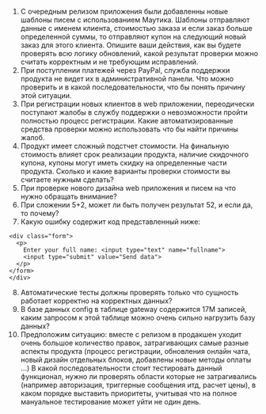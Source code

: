 1. С очередным релизом приложения были добавленны новые шаблоны писем с использованием Маутика. Шаблоны отправляют данные с именем клиента, стоимостью заказа и если заказ больше определенной суммы, то отправляют купон на следующий новый заказ для этого клиента. Опишите ваши действия, как вы будете проверять всю логику обновлений, какой результат проверки можно считать корректным и не требующим исправлений. 
2. При поступлении платежей через PayPal, служба поддержки продукта не видет их в административной панели. Что можно проверить и в какой последовательности, что бы понять причину этой ситуации.
3. При регистрации новых клиентов в web приложении, переодически поступают жалобы в службу поддержки о невозможности пройти полностью процесс регистрации. Какие автоматизированные средства проверки можно использовать что бы найти причины жалоб. 
4. Продукт имеет сложный подстчет стоимости. На финальную стоимость влияет срок реализации продукта, наличие скидочного купона, купоны могут иметь скидку на определенные части продукта. Сколько и какие варианты проверки стоимости вы считаете нужным сделать?
5. При проверке нового дизайна web приложения и писем на что нужно обращать внимание?
6. При сложении 5+2, может ли быть получен результат 52, и если да, то почему? 
7. Какую ошибку содержит код представленный ниже:
```
<div class="form">
  <p>
    Enter your full name: <input type="text" name="fullname">
    <input type="submit" value="Send data">
  </p>
</form>
</div>
```
8. Автоматические тесты должны проверять только что сущность работает корректно на корректных данных?
9. В базе данных config в таблице gateway содержится 17М записей, каким запросом к этой таблице можно очень сильно нагрузить базу данных?
10. Предположим ситуацию: вместе с релизом в продакшен уходит очень большое количество правок, затрагивающих самые разные аспекты продукта (процесс регистрации, обновления онлайн чата, новый дизайн отдельных блоков, добавлены новые методы оплаты …) В какой последовательности стоит тестировать данный функционал, нужно ли проверять области которые не затрагивались (например авторизация, триггерные сообщения итд, расчет цены), в каком порядке выставить приоритеты, учитывая что на полное мануальное тестирование может уйти не один день.
